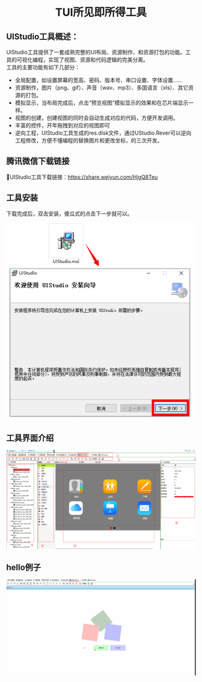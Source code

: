 <h1 align="center"> TUI所见即所得工具 </h1>

## UIStudio工具概述：
UIStudio工具提供了一套成熟完整的UI布局、资源制作、和资源打包的功能。工具的可视化编程，实现了视图、资源和代码逻辑的完美分离。<br>
工具的主要功能有如下几部分：<br>
* 全局配置，如设置屏幕的宽高、密码、版本号、串口设置、字体设置......
* 资源制作，图片（png、gif）、声音（wav、mp3）、多国语言（xls）、其它资源的打包。
* 模拟显示，当布局完成后，点击“预览视图”模拟显示的效果和在芯片端显示一样。
* 视图的创建，创建视图的同时会自动生成对应的代码，方便开发调用。
* 丰富的控件，开年拖拽到对应的视图即可
* 逆向工程，UIStudio工具生成的res.disk文件，通过UStudio.Rever可以逆向工程修改，方便不懂编程的替换图片和更改坐标，的三次开发。

## 腾讯微信下载链接
🔨UIStudio工具下载链接：https://share.weiyun.com/HjgQ8Teu

## 工具安装
下载完成后，双击安装，傻瓜式的点击下一步就可以。
<p align="center">
<img src="https://raw.githubusercontent.com/TUISYS/image/main/install.png">
</p>

## 工具界面介绍
<p align="center">
<img src="https://raw.githubusercontent.com/TUISYS/image/main/main_view.png">
</p>

## hello例子
<p align="center">
<img src="https://raw.githubusercontent.com/TUISYS/image/main/hello.gif">
</p>
